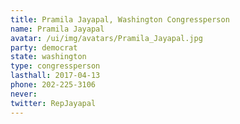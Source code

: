 ```yaml
---
title: Pramila Jayapal, Washington Congressperson
name: Pramila Jayapal
avatar: /ui/img/avatars/Pramila_Jayapal.jpg
party: democrat
state: washington
type: congressperson
lasthall: 2017-04-13
phone: 202-225-3106
never: 
twitter: RepJayapal
---
```

